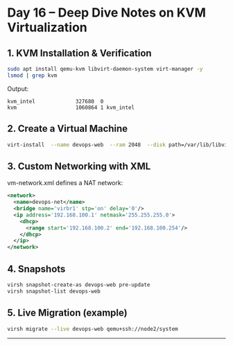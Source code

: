 # Day 16 – Deep Dive Notes on KVM Virtualization

## 1. KVM Installation & Verification
```bash
sudo apt install qemu-kvm libvirt-daemon-system virt-manager -y
lsmod | grep kvm
```
Output:
```
kvm_intel             327680  0
kvm                   1060864 1 kvm_intel
```

## 2. Create a Virtual Machine
```bash
virt-install  --name devops-web  --ram 2048  --disk path=/var/lib/libvirt/images/devops-web.img,size=10  --vcpus 2  --os-type linux  --os-variant ubuntu20.04  --network network=devops-net  --graphics none  --cdrom /var/lib/libvirt/boot/ubuntu.iso
```

## 3. Custom Networking with XML
vm-network.xml defines a NAT network:
```xml
<network>
  <name>devops-net</name>
  <bridge name='virbr1' stp='on' delay='0'/>
  <ip address='192.168.100.1' netmask='255.255.255.0'>
    <dhcp>
      <range start='192.168.100.2' end='192.168.100.254'/>
    </dhcp>
  </ip>
</network>
```

## 4. Snapshots
```bash
virsh snapshot-create-as devops-web pre-update
virsh snapshot-list devops-web
```

## 5. Live Migration (example)
```bash
virsh migrate --live devops-web qemu+ssh://node2/system
```

---
